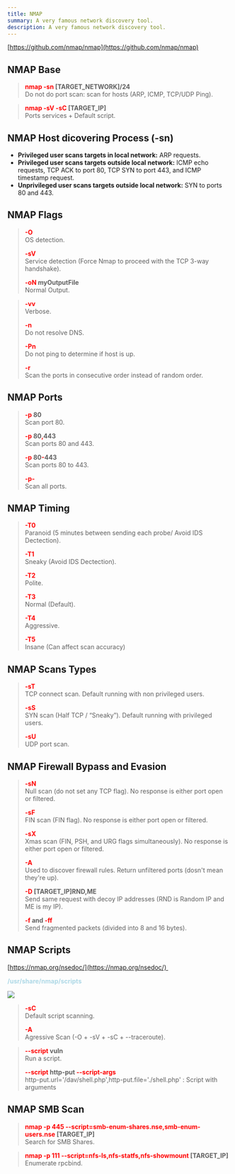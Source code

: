 ```yaml
---
title: NMAP
summary: A very famous network discovery tool.
description: A very famous network discovery tool.
---
```


[https://github.com/nmap/nmap](https://github.com/nmap/nmap)

## NMAP Base


 > 
 > **<font color=red>nmap -sn</font> \[TARGET_NETWORK\]/24</br>**
 > Do not do port scan: scan for hosts (ARP, ICMP, TCP/UDP Ping). 

 > 
 > **<font color=red>nmap -sV -sC</font>  \[TARGET_IP\]</br>**
 > Ports services + Default script.

## NMAP Host dicovering Process (-sn)

* **Privileged user scans targets in local network:**  ARP requests.
* **Privileged user scans targets outside local network:** ICMP echo requests, TCP ACK to port 80, TCP SYN to port 443, and ICMP timestamp request.
* **Unprivileged user scans targets outside local network:** SYN to ports 80 and 443.

## NMAP Flags


 > 
 > **<font color=red>-O</font></br>**
 > OS detection.
 > 
 > **<font color=red>-sV</font></br>**
 > Service detection (Force Nmap to proceed with the TCP 3-way handshake).
 > 
 > **<font color=red>-oN</font> myOutputFile</br>**
 > Normal Output.

 > 
 > **<font color=red>-vv</font></br>**
 > Verbose.
 > 
 > **<font color=red>-n</font></br>**
 > Do not resolve DNS.
 > 
 > **<font color=red>-Pn</font></br>**
 > Do not ping to determine if host is up.
 > 
 > **<font color=red>-r</font></br>**
 > Scan the ports in consecutive order instead of random order.

## NMAP Ports


 > 
 > **<font color=red>-p </font>80</br>**
 > Scan port 80.
 > 
 > **<font color=red>-p</font> 80<font color=red>,</font>443</br>**
 > Scan ports 80 and 443.
 > 
 > **<font color=red>-p</font> 80<font color=red>-</font>443</br>**
 > Scan ports 80 to 443. 
 > 
 > **<font color=red>-p-</font></br>**
 > Scan all ports.

## NMAP Timing


 > 
 > **<font color=red>-T0</font></br>**
 > Paranoid (5 minutes between sending each probe/ Avoid IDS Dectection).
 > 
 > **<font color=red>-T1</font></br>**
 > Sneaky (Avoid IDS Dectection).
 > 
 > **<font color=red>-T2</font></br>**
 > Polite.
 > 
 > **<font color=red>-T3</font></br>**
 > Normal (Default).
 > 
 > **<font color=red>-T4</font></br>**
 > Aggressive.
 > 
 > **<font color=red>-T5</font></br>**
 > Insane (Can affect scan accuracy)

## NMAP Scans Types


 > 
 > **<font color=red>-sT</font></br>**
 > TCP connect scan. Default running with non privileged users.
 > 
 > **<font color=red>-sS</font></br>**
 > SYN scan (Half TCP / “Sneaky”). Default running with privileged users.
 > 
 > **<font color=red>-sU</font></br>**
 > UDP port scan.

## NMAP Firewall Bypass and Evasion


 > 
 > **<font color=red>-sN</font></br>**
 > Null scan (do not set any TCP flag). No response is either port open or filtered.
 > 
 > **<font color=red>-sF</font></br>**
 > FIN scan (FIN flag). No response is either port open or filtered.
 > 
 > **<font color=red>-sX</font></br>**
 > Xmas scan (FIN, PSH, and URG flags simultaneously). No response is either port open or filtered.
 > 
 > **<font color=red>-A</font></br>**
 > Used to discover firewall rules. Return unfiltered ports (dosn't mean they're up).
 > 
 > **<font color=red>-D</font> \[TARGET_IP\]RND,ME</br>**
 > Send same request with decoy IP addresses (RND is Random IP and ME is my IP).
 > 
 > **<font color=red>-f </font>and <font color=red>-ff</font></br>**
 > Send fragmented packets (divided into 8 and 16 bytes).

## NMAP Scripts

[https://nmap.org/nsedoc/](https://nmap.org/nsedoc/) 

**<font color='lightblue'>/usr/share/nmap/scripts</font>**

![](https://lh5.googleusercontent.com/NHTCdufcZiTMmjJMx6MED47ZsVmNnTlLSwDAY7PkxCSbzdz88uaTSKEpHTILX5QhDs-tza6hgufWPm8u5Iy1enfl_wpXfF2XTzUBSRF6Z4g_31kxlbrqSIxqSN7tZZh89Tflpkj_OmjrGXgPCA)

 > 
 > **<font color=red>-sC</font></br>**
 > Default script scanning.
 > 
 > **<font color=red>-A</font></br>**
 > Agressive Scan (-O + -sV + -sC + --traceroute).

 > 
 > **<font color='red'>--script</font> vuln</br>**
 > Run a script.	
 > 
 > **<font color='red'>--script</font> http-put <font color='red'>--script-args</font></br>**
 > http-put.url='/dav/shell.php',http-put.file='./shell.php' : Script with arguments

## NMAP SMB Scan


 > 
 > **<font color=red>nmap -p 445 --script=smb-enum-shares.nse,smb-enum-users.nse</font> \[TARGET_IP\]</br>**
 > Search for SMB Shares.

 > 
 > **<font color=red>nmap -p 111 --script=nfs-ls,nfs-statfs,nfs-showmount</font> \[TARGET_IP\]</br>**
 > Enumerate rpcbind.
